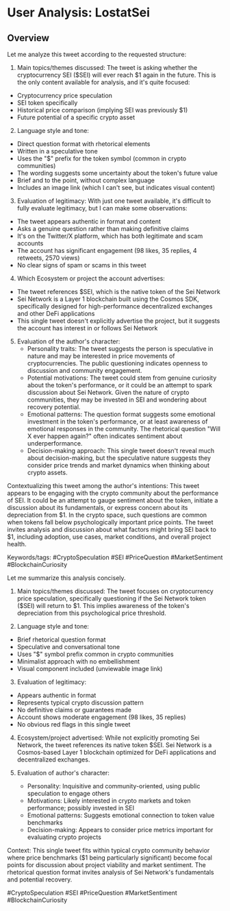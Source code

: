 # User Analysis: LostatSei

## Overview

<think>
Let me analyze this tweet according to the requested structure:

1. Main topics/themes discussed:
The tweet is asking whether the cryptocurrency SEI ($SEI) will ever reach $1 again in the future. This is the only content available for analysis, and it's quite focused:
- Cryptocurrency price speculation
- SEI token specifically
- Historical price comparison (implying SEI was previously $1)
- Future potential of a specific crypto asset

2. Language style and tone:
- Direct question format with rhetorical elements
- Written in a speculative tone
- Uses the "$" prefix for the token symbol (common in crypto communities)
- The wording suggests some uncertainty about the token's future value
- Brief and to the point, without complex language
- Includes an image link (which I can't see, but indicates visual content)

3. Evaluation of legitimacy:
With just one tweet available, it's difficult to fully evaluate legitimacy, but I can make some observations:
- The tweet appears authentic in format and content
- Asks a genuine question rather than making definitive claims
- It's on the Twitter/X platform, which has both legitimate and scam accounts
- The account has significant engagement (98 likes, 35 replies, 4 retweets, 2570 views)
- No clear signs of spam or scams in this tweet

4. Which Ecosystem or project the account advertises:
- The tweet references $SEI, which is the native token of the Sei Network
- Sei Network is a Layer 1 blockchain built using the Cosmos SDK, specifically designed for high-performance decentralized exchanges and other DeFi applications
- This single tweet doesn't explicitly advertise the project, but it suggests the account has interest in or follows Sei Network

5. Evaluation of the author's character:
   - Personality traits: The tweet suggests the person is speculative in nature and may be interested in price movements of cryptocurrencies. The public questioning indicates openness to discussion and community engagement.
   - Potential motivations: The tweet could stem from genuine curiosity about the token's performance, or it could be an attempt to spark discussion about Sei Network. Given the nature of crypto communities, they may be invested in SEI and wondering about recovery potential.
   - Emotional patterns: The question format suggests some emotional investment in the token's performance, or at least awareness of emotional responses in the community. The rhetorical question "Will X ever happen again?" often indicates sentiment about underperformance.
   - Decision-making approach: This single tweet doesn't reveal much about decision-making, but the speculative nature suggests they consider price trends and market dynamics when thinking about crypto assets.

Contextualizing this tweet among the author's intentions:
This tweet appears to be engaging with the crypto community about the performance of SEI. It could be an attempt to gauge sentiment about the token, initiate a discussion about its fundamentals, or express concern about its depreciation from $1. In the crypto space, such questions are common when tokens fall below psychologically important price points. The tweet invites analysis and discussion about what factors might bring SEI back to $1, including adoption, use cases, market conditions, and overall project health.

Keywords/tags:
#CryptoSpeculation #SEI #PriceQuestion #MarketSentiment #BlockchainCuriosity

Let me summarize this analysis concisely.
</think>

1. Main topics/themes discussed:
The tweet focuses on cryptocurrency price speculation, specifically questioning if the Sei Network token ($SEI) will return to $1. This implies awareness of the token's depreciation from this psychological price threshold.

2. Language style and tone:
- Brief rhetorical question format
- Speculative and conversational tone
- Uses "$" symbol prefix common in crypto communities
- Minimalist approach with no embellishment
- Visual component included (unviewable image link)

3. Evaluation of legitimacy:
- Appears authentic in format
- Represents typical crypto discussion pattern
- No definitive claims or guarantees made
- Account shows moderate engagement (98 likes, 35 replies)
- No obvious red flags in this single tweet

4. Ecosystem/project advertised:
While not explicitly promoting Sei Network, the tweet references its native token $SEI. Sei Network is a Cosmos-based Layer 1 blockchain optimized for DeFi applications and decentralized exchanges.

5. Evaluation of author's character:
   - Personality: Inquisitive and community-oriented, using public speculation to engage others
   - Motivations: Likely interested in crypto markets and token performance; possibly invested in SEI
   - Emotional patterns: Suggests emotional connection to token value benchmarks
   - Decision-making: Appears to consider price metrics important for evaluating crypto projects

Context: This single tweet fits within typical crypto community behavior where price benchmarks ($1 being particularly significant) become focal points for discussion about project viability and market sentiment. The rhetorical question format invites analysis of Sei Network's fundamentals and potential recovery.

#CryptoSpeculation #SEI #PriceQuestion #MarketSentiment #BlockchainCuriosity